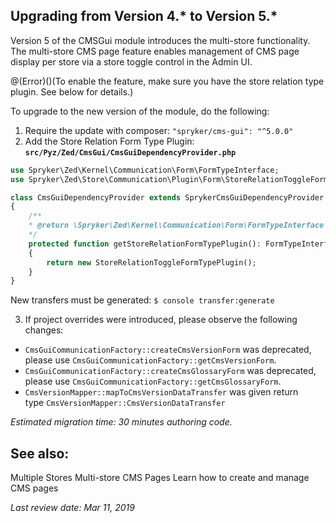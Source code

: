 ## Upgrading from Version 4.* to Version 5.*

Version 5 of the CMSGui module introduces the multi-store functionality. The multi-store CMS page feature enables management of CMS page display per store via a store toggle control in the Admin UI.

@(Error)()(To enable the feature, make sure you have the store relation type plugin. See below for details.)

To upgrade to the new version of the module, do the following:

1. Require the update with composer: `"spryker/cms-gui": "^5.0.0"`
2. Add the Store Relation Form Type Plugin:
**`src/Pyz/Zed/CmsGui/CmsGuiDependencyProvider.php`**
```php
use Spryker\Zed\Kernel\Communication\Form\FormTypeInterface;
use Spryker\Zed\Store\Communication\Plugin\Form\StoreRelationToggleFormTypePlugin;

class CmsGuiDependencyProvider extends SprykerCmsGuiDependencyProvider
{
	/**
	* @return \Spryker\Zed\Kernel\Communication\Form\FormTypeInterface
	*/
	protected function getStoreRelationFormTypePlugin(): FormTypeInterface
	{
		return new StoreRelationToggleFormTypePlugin();
	}
}
```

New transfers must be generated:
`$ console transfer:generate`

3. If project overrides were introduced, please observe the following changes:
* `CmsGuiCommunicationFactory::createCmsVersionForm` was deprecated, please use `CmsGuiCommunicationFactory::getCmsVersionForm`.
* `CmsGuiCommunicationFactory::createCmsGlossaryForm` was deprecated, please use `CmsGuiCommunicationFactory::getCmsGlossaryForm`.
* `CmsVersionMapper::mapToCmsVersionDataTransfer` was given return type `CmsVersionMapper::CmsVersionDataTransfer`

_Estimated migration time: 30 minutes authoring code._

## See also:
Multiple Stores 
Multi-store CMS Pages
Learn how to create and manage CMS pages

_Last review date: Mar 11, 2019_ <!-- by Alexander Veselov, Yuliia Boiko -->


